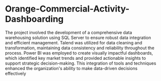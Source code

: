 # Orange-Commercial-Activity-Dashboarding
The project involved the development of a comprehensive data warehousing solution using SQL Server to ensure robust data integration and efficient management. Talend was utilized for data cleaning and transformation, maintaining data consistency and reliability throughout the process. Power BI was employed to create visually impactful dashboards, which identified key market trends and provided actionable insights to support strategic decision-making. This integration of tools and techniques enhanced the organization's ability to make data-driven decisions effectively
